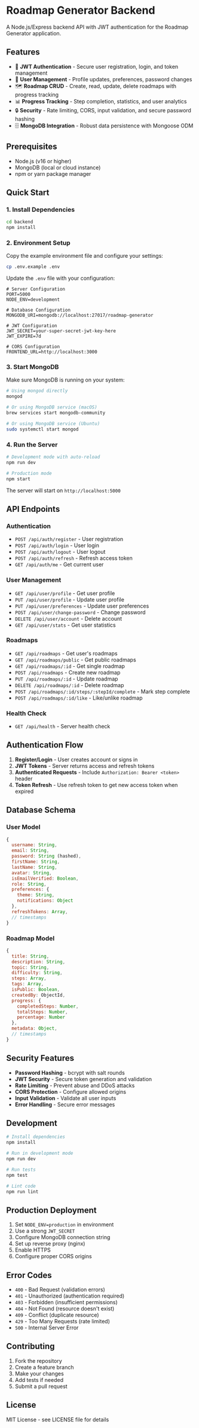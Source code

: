 # Roadmap Generator Backend

A Node.js/Express backend API with JWT authentication for the Roadmap Generator application.

## Features

- 🔐 **JWT Authentication** - Secure user registration, login, and token management
- 👤 **User Management** - Profile updates, preferences, password changes
- 🗺️ **Roadmap CRUD** - Create, read, update, delete roadmaps with progress tracking
- 📊 **Progress Tracking** - Step completion, statistics, and user analytics
- 🔒 **Security** - Rate limiting, CORS, input validation, and secure password hashing
- 🗄️ **MongoDB Integration** - Robust data persistence with Mongoose ODM

## Prerequisites

- Node.js (v16 or higher)
- MongoDB (local or cloud instance)
- npm or yarn package manager

## Quick Start

### 1. Install Dependencies

```bash
cd backend
npm install
```

### 2. Environment Setup

Copy the example environment file and configure your settings:

```bash
cp .env.example .env
```

Update the `.env` file with your configuration:

```env
# Server Configuration
PORT=5000
NODE_ENV=development

# Database Configuration
MONGODB_URI=mongodb://localhost:27017/roadmap-generator

# JWT Configuration
JWT_SECRET=your-super-secret-jwt-key-here
JWT_EXPIRE=7d

# CORS Configuration
FRONTEND_URL=http://localhost:3000
```

### 3. Start MongoDB

Make sure MongoDB is running on your system:

```bash
# Using mongod directly
mongod

# Or using MongoDB service (macOS)
brew services start mongodb-community

# Or using MongoDB service (Ubuntu)
sudo systemctl start mongod
```

### 4. Run the Server

```bash
# Development mode with auto-reload
npm run dev

# Production mode
npm start
```

The server will start on `http://localhost:5000`

## API Endpoints

### Authentication
- `POST /api/auth/register` - User registration
- `POST /api/auth/login` - User login
- `POST /api/auth/logout` - User logout
- `POST /api/auth/refresh` - Refresh access token
- `GET /api/auth/me` - Get current user

### User Management
- `GET /api/user/profile` - Get user profile
- `PUT /api/user/profile` - Update user profile
- `PUT /api/user/preferences` - Update user preferences
- `POST /api/user/change-password` - Change password
- `DELETE /api/user/account` - Delete account
- `GET /api/user/stats` - Get user statistics

### Roadmaps
- `GET /api/roadmaps` - Get user's roadmaps
- `GET /api/roadmaps/public` - Get public roadmaps
- `GET /api/roadmaps/:id` - Get single roadmap
- `POST /api/roadmaps` - Create new roadmap
- `PUT /api/roadmaps/:id` - Update roadmap
- `DELETE /api/roadmaps/:id` - Delete roadmap
- `POST /api/roadmaps/:id/steps/:stepId/complete` - Mark step complete
- `POST /api/roadmaps/:id/like` - Like/unlike roadmap

### Health Check
- `GET /api/health` - Server health check

## Authentication Flow

1. **Register/Login** - User creates account or signs in
2. **JWT Tokens** - Server returns access and refresh tokens
3. **Authenticated Requests** - Include `Authorization: Bearer <token>` header
4. **Token Refresh** - Use refresh token to get new access token when expired

## Database Schema

### User Model
```javascript
{
  username: String,
  email: String,
  password: String (hashed),
  firstName: String,
  lastName: String,
  avatar: String,
  isEmailVerified: Boolean,
  role: String,
  preferences: {
    theme: String,
    notifications: Object
  },
  refreshTokens: Array,
  // timestamps
}
```

### Roadmap Model
```javascript
{
  title: String,
  description: String,
  topic: String,
  difficulty: String,
  steps: Array,
  tags: Array,
  isPublic: Boolean,
  createdBy: ObjectId,
  progress: {
    completedSteps: Number,
    totalSteps: Number,
    percentage: Number
  },
  metadata: Object,
  // timestamps
}
```

## Security Features

- **Password Hashing** - bcrypt with salt rounds
- **JWT Security** - Secure token generation and validation
- **Rate Limiting** - Prevent abuse and DDoS attacks
- **CORS Protection** - Configure allowed origins
- **Input Validation** - Validate all user inputs
- **Error Handling** - Secure error messages

## Development

```bash
# Install dependencies
npm install

# Run in development mode
npm run dev

# Run tests
npm test

# Lint code
npm run lint
```

## Production Deployment

1. Set `NODE_ENV=production` in environment
2. Use a strong `JWT_SECRET`
3. Configure MongoDB connection string
4. Set up reverse proxy (nginx)
5. Enable HTTPS
6. Configure proper CORS origins

## Error Codes

- `400` - Bad Request (validation errors)
- `401` - Unauthorized (authentication required)
- `403` - Forbidden (insufficient permissions)
- `404` - Not Found (resource doesn't exist)
- `409` - Conflict (duplicate resource)
- `429` - Too Many Requests (rate limited)
- `500` - Internal Server Error

## Contributing

1. Fork the repository
2. Create a feature branch
3. Make your changes
4. Add tests if needed
5. Submit a pull request

## License

MIT License - see LICENSE file for details
